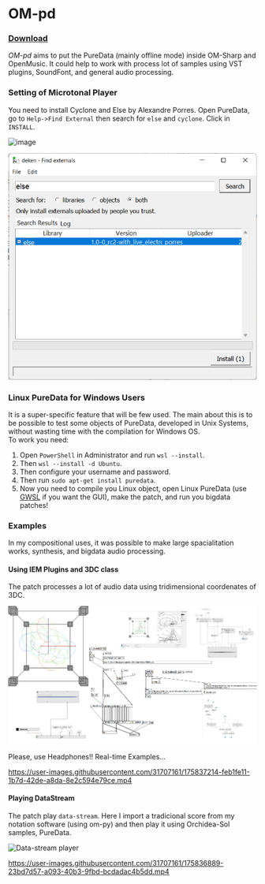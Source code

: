 # OM-pd 
### [Download](https://github.com/charlesneimog/OM-pd/releases/download/0.1/OM-pd.zip)


*OM-pd* aims to put the PureData (mainly offline mode) inside OM-Sharp and OpenMusic. It could help to work with process lot of samples using VST plugins, SoundFont, and general audio processing.


### Setting of Microtonal Player

You need to install Cyclone and Else by Alexandre Porres. Open PureData, go to `Help->Find External` then search for `else` and `cyclone`. Click in `INSTALL`.

![image](https://user-images.githubusercontent.com/31707161/176052309-d1548486-408c-420a-9e40-f3f398f03cd4.png)

<img src="https://github.com/charlesneimog/OM-pd/blob/master/resources/Using%20Deken.png" width="512"/>


### Linux PureData for Windows Users

It is a super-specific feature that will be few used. The main about this is to be possible to test some objects of PureData, developed in Unix Systems, without wasting time with the compilation for Windows OS.  
To work you need: 

1. Open `PowerShell` in Administrator and run `wsl --install`.
2. Then `wsl --install -d Ubuntu`. 
3. Then configure your username and password.
4. Then run `sudo apt-get install puredata`.
5. Now you need to compile you Linux object, open Linux PureData (use [GWSL](https://github.com/Opticos/GWSL-Source) if you want the GUI), make the patch, and run you bigdata patches!

### Examples 


In my compositional uses, it was possible to make large spacialitation works, synthesis, and bigdata audio processing.


#### Using IEM Plugins and 3DC class

The patch processes a lot of audio data using tridimensional coordenates of 3DC. 

![IEM Plugins and OM-pd](https://github.com/charlesneimog/OM-pd/blob/master/resources/Exemplo%20-%20Espacializacao.png)

Please, use Headphones!! Real-time Examples...

https://user-images.githubusercontent.com/31707161/175837214-feb1fe11-1b7d-42de-a8da-8e2c594e79ce.mp4

#### Playing DataStream

The patch play `data-stream`. Here I import a tradicional score from my notation software (using om-py) and then play it using Orchidea-Sol samples, PureData.  

![Data-stream player](https://user-images.githubusercontent.com/31707161/175836639-b4bef184-53c4-4389-97e6-4cf1fb248cce.png)

https://user-images.githubusercontent.com/31707161/175836889-23bd7d57-a093-40b3-9fbd-bcdadac4b5dd.mp4


  
